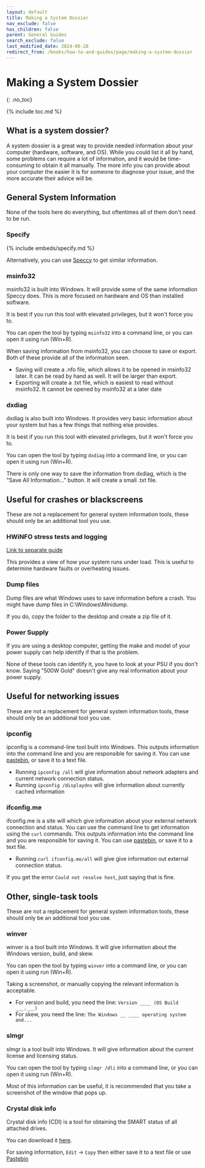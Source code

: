 ```yaml
---
layout: default
title: Making a System Dossier
nav_exclude: false
has_children: false
parent: General Guides
search_exclude: false
last_modified_date: 2024-06-28
redirect_from: /books/how-to-and-guides/page/making-a-system-dossier
---
```


# Making a System Dossier
{: .no_toc}

{% include toc.md %}

## What is a system dossier?
A system dossier is a great way to provide needed information about your computer (hardware, software, and OS). While you could list it all by hand, some problems can require a lot of information, and it would be time-consuming to obtain it all manually. The more info you can provide about your computer the easier it is for someone to diagnose your issue, and the more accurate their advice will be.

## General System Information
None of the tools here do everything, but oftentimes all of them don't need to be run.

### Specify
{% include embeds/specify.md %}

Alternatively, you can use [Speccy](https://www.ccleaner.com/speccy/download/standard) to get similar information.

### msinfo32
msinfo32 is built into Windows. It will provide some of the same information Speccy does. This is more focused on hardware and OS than installed software.

It is best if you run this tool with elevated privileges, but it won't force you to.

You can open the tool by typing `msinfo32` into a command line, or you can open it using run (Win+R).

When saving information from msinfo32, you can choose to save or export. Both of these provide all of the information seen.
* Saving will create a .nfo file, which allows it to be opened in msinfo32 later. It can be read by hand as well. It will be larger than export.
* Exporting will create a .txt file, which is easiest to read without msinfo32. It cannot be opened by msinfo32 at a later date

### dxdiag
dxdiag is also built into Windows. It provides very basic information about your system but has a few things that nothing else provides.

It is best if you run this tool with elevated privileges, but it won't force you to.

You can open the tool by typing `dxdiag` into a command line, or you can open it using run (Win+R).

There is only one way to save the information from dxdiag, which is the "Save All Information..." button. It will create a small .txt file.

## Useful for crashes or blackscreens
These are not a replacement for general system information tools, these should only be an additional tool you use.

### HWiNFO stress tests and logging
[Link to separate guide](/docs/guides/hwinfo)

This provides a view of how your system runs under load. This is useful to determine hardware faults or overheating issues.

### Dump files
Dump files are what Windows uses to save information before a crash. You might have dump files in C:\Windows\Minidump.

If you do, copy the folder to the desktop and create a zip file of it.

### Power Supply
If you are using a desktop computer, getting the make and model of your power supply can help identify if that is the problem.

None of these tools can identify it, you have to look at your PSU if you don't know. Saying "500W Gold" doesn't give any real information about your power supply.

## Useful for networking issues
These are not a replacement for general system information tools, these should only be an additional tool you use.

### ipconfig
ipconfig is a command-line tool built into Windows. This outputs information into the command line and you are responsible for saving it. You can use [pastebin](https://www.pastebin.com), or save it to a text file.

* Running `ipconfig /all` will give information about network adapters and current network connection status.
* Running `ipconfig /displaydns` will give information about currently cached information

### ifconfig.me
ifconfig.me is a site will which give information about your external network connection and status. You can use the command line to get information using the `curl` commands. This outputs information into the command line and you are responsible for saving it. You can use [pastebin](https://www.pastebin.com), or save it to a text file.

* Running `curl ifconfig.me/all` will give give information out external connection status.

If you get the error `Could not resolve host`, just saying that is fine.

## Other, single-task tools
These are not a replacement for general system information tools, these should only be an additional tool you use.

### winver
winver is a tool built into Windows. It will give information about the Windows version, build, and skew.

You can open the tool by typing `winver` into a command line, or you can open it using run (Win+R).

Taking a screenshot, or manually copying the relevant information is acceptable.
* For version and build, you need the line: `Version ____ (OS Build ___.___)`
* For skew, you need the line: `The Windows __ ____ operating system and...`

### slmgr
slmgr is a tool built into Windows. It will give information about the current license and licensing status.

You can open the tool by typing `slmgr /dli` into a command line, or you can open it using run (Win+R).

Most of this information can be useful, it is recommended that you take a screenshot of the window that pops up.

### Crystal disk info
Crystal disk info (CDI) is a tool for obtaining the SMART status of all attached drives.

You can download it [here](https://osdn.net/projects/crystaldiskinfo/downloads/73319/CrystalDiskInfo8_7_0.exe).

For saving information, `Edit` -> `Copy` then either save it to a text file or use [Pastebin](https://www.pastebin.com)
